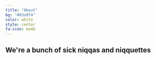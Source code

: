 ```yaml
---
title: "About"
bg: "#03a9f4"
color: white
style: center
fa-icon: bomb
---
```

## We're a bunch of sick niqqas and niqquettes